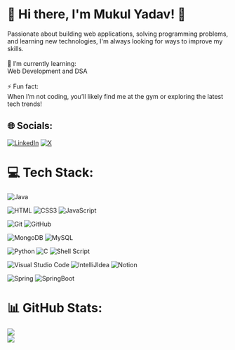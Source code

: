 # 💫 Hi there, I'm Mukul Yadav! 👋
Passionate about building web applications, solving programming problems, and learning new technologies, I'm always looking for ways to improve my skills.<br><br>🌱 I’m currently learning:<br>Web Development and DSA<br><br>⚡ Fun fact: <br>When I’m not coding, you’ll likely find me at the gym or exploring the latest tech trends!<br>


## 🌐 Socials:
[![LinkedIn](https://img.shields.io/badge/LinkedIn-%230077B5.svg?logo=linkedin&logoColor=white)](https://linkedin.com/in/rao-mukul) [![X](https://img.shields.io/badge/X-black.svg?logo=X&logoColor=white)](https://x.com/_rao_mukul) 

# 💻 Tech Stack:
![Java](https://img.shields.io/badge/Java-%23ED8B00.svg?style=flat&logo=openjdk&logoColor=black)<br>

![HTML](https://img.shields.io/badge/HTML5-E34F26.svg?style=flat&logo=HTML5&logoColor=white)
![CSS3](https://img.shields.io/badge/CSS3-%231572B6.svg?style=flat&logo=css3&logoColor=white) 
![JavaScript](https://img.shields.io/badge/JavaScript-F7DF1E.svg?style=flat&logo=JavaScript&logoColor=black) <br>

![Git](https://img.shields.io/badge/Git-F05032.svg?style=flat&logo=Git&logoColor=white)
![GitHub](https://img.shields.io/badge/GitHub-181717.svg?style=flat&logo=GitHub&logoColor=white) <br>

 ![MongoDB](https://img.shields.io/badge/MongoDB-%234ea94b.svg?style=flat&logo=mongodb&logoColor=white) 
 ![MySQL]( https://img.shields.io/badge/MySQL-4479A1.svg?style=flat&logo=MySQL&logoColor=white) <br>
 
![Python](https://img.shields.io/badge/Python-3670A0?style=flat&logo=python&logoColor=white)
![C](https://img.shields.io/badge/C-%2300599C.svg?style=flat&logo=c&logoColor=white)
![Shell Script](https://img.shields.io/badge/shell_script-%23121011.svg?style=flat&logo=gnu-bash&logoColor=white) <br>

![Visual Studio Code](https://img.shields.io/badge/Visual%20Studio%20Code-0078d7.svg?logo=visual-studio-code&logoColor=white)
![IntelliJIdea](https://img.shields.io/badge/IntelliJ%20IDEA-000000.svg?style=flat&logo=IntelliJ-IDEA&logoColor=white)
![Notion](https://img.shields.io/badge/Notion-000000.svg?style=flat&logo=Notion&logoColor=white) <br>

![Spring](https://img.shields.io/badge/Spring-6DB33F.svg?style=flat&logo=Spring&logoColor=white)
![SpringBoot](https://img.shields.io/badge/Spring%20Boot-6DB33F.svg?style=flat&logo=Spring-Boot&logoColor=white) 


# 📊 GitHub Stats:
![](https://github-readme-streak-stats.herokuapp.com/?user=rao-mukul&theme=github_dark&hide_border=false)<br/>
![](https://github-readme-stats.vercel.app/api/top-langs/?username=rao-mukul&theme=github_dark&hide_border=false&include_all_commits=true&count_private=true&layout=compact)

<!-- Proudly created with GPRM ( https://gprm.itsvg.in ) -->
